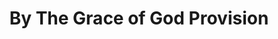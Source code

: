 ---
title: "By The Grace of God Provision"
url: /accra/by-the-grace-of-god-provision/
shop: convenience
---